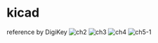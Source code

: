 # kicad

reference by DigiKey
![ch2](https://github.com/Park-Judong/kicad/assets/84074206/dc1db219-e4bc-4899-92bf-4e37804f9204)
![ch3](https://github.com/Park-Judong/kicad/assets/84074206/9c72c926-c2f0-4862-a358-4253e67f39fd)
![ch4](https://github.com/Park-Judong/kicad/assets/84074206/2fa46045-af99-4a9a-8426-51067d18e712)
![ch5-1](https://github.com/Park-Judong/kicad/assets/84074206/9c725e21-de67-498e-a560-a9d908ec91c1)
